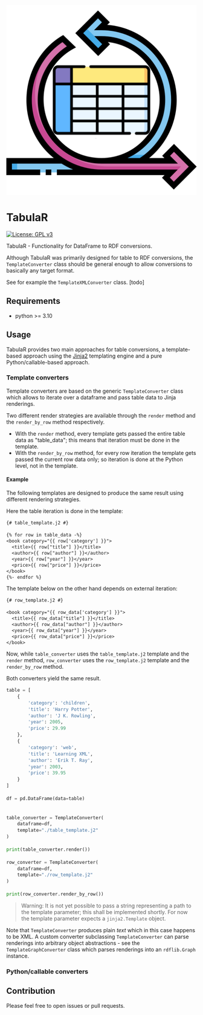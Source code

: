 ![<img src="lodkit.png" width=20% height=20%>](./tabular_icon.png)
# TabulaR
[![License: GPL v3](https://img.shields.io/badge/License-GPLv3-blue.svg)](https://www.gnu.org/licenses/gpl-3.0)

TabulaR - Functionality for DataFrame to RDF conversions.

Although TabulaR was primarily designed for table to RDF conversions, the `TemplateConverter` class should be general enough to allow conversions to basically any target format.

See for example the `TemplateXMLConverter` class. [todo]

## Requirements

* python >= 3.10

## Usage
TabulaR provides two main approaches for table conversions, a template-based approach using the [Jinja2](https://jinja.palletsprojects.com/) templating engine and a pure Python/callable-based approach.

### Template converters

Template converters are based on the generic `TemplateConverter` class which allows to iterate over a dataframe and pass table data to Jinja renderings.

Two different render strategies are available through the `render` method and the `render_by_row` method respectively.

- With the `render` method, every template gets passed the entire table data as "table_data"; 
  this means that iteration must be done in the template.
- With the `render_by_row` method, for every row iteration the template gets passed the current row data only;
  so iteration is done at the Python level, not in the template.
  
#### Example

The following templates are designed to produce the same result using different rendering strategies.

Here the table iteration is done in the template:
```jinja
{# table_template.j2 #}

{% for row in table_data -%}
<book category="{{ row['category'] }}">
  <title>{{ row["title"] }}</title>
  <author>{{ row["author"] }}</author>
  <year>{{ row["year"] }}</year>
  <price>{{ row["price"] }}</price>
</book>
{%- endfor %}
```

The template below on the other hand depends on external iteration:
```jinja
{# row_template.j2 #}

<book category="{{ row_data['category'] }}">
  <title>{{ row_data["title"] }}</title>
  <author>{{ row_data["author"] }}</author>
  <year>{{ row_data["year"] }}</year>
  <price>{{ row_data["price"] }}</price>
</book>
```

Now, while `table_converter` uses the `table_template.j2` template and the `render` method, 
`row_converter` uses the `row_template.j2` template and the `render_by_row` method.

Both converters yield the same result.

```python
table = [
    {
        'category': 'children',
        'title': 'Harry Potter',
        'author': 'J K. Rowling',
        'year': 2005,
        'price': 29.99
    },
    {
        'category': 'web',
        'title': 'Learning XML',
        'author': 'Erik T. Ray',
        'year': 2003,
        'price': 39.95
    }
]

df = pd.DataFrame(data=table)


table_converter = TemplateConverter(
    dataframe=df,
    template="./table_template.j2"
)

print(table_converter.render())

row_converter = TemplateConverter(
    dataframe=df,
    template="./row_template.j2"
)

print(row_converter.render_by_row())
```

> Warning: It is not yet possible to pass a string representing a path to the template parameter; this shall be implemented shortly.
> For now the template parameter expects a `jinja2.Template` object.
  
Note that `TemplateConverter` produces plain *text* which in this case happens to be XML. A custom converter subclassing `TemplateConverter` can parse renderings into arbitrary object abstractions - see the `TemplateGraphConverter` class which parses renderings into an `rdflib.Graph` instance.

### Python/callable converters


## Contribution

Please feel free to open issues or pull requests.
